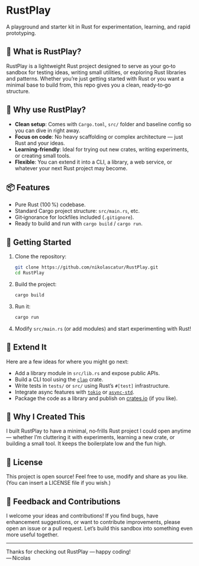 # RustPlay  
A playground and starter kit in Rust for experimentation, learning, and rapid prototyping.

## 🚀 What is RustPlay?  
RustPlay is a lightweight Rust project designed to serve as your go‑to sandbox for testing ideas, writing small utilities, or exploring Rust libraries and patterns. Whether you’re just getting started with Rust or you want a minimal base to build from, this repo gives you a clean, ready‑to‑go structure.

## 🎯 Why use RustPlay?  
- **Clean setup**: Comes with `Cargo.toml`, `src/` folder and baseline config so you can dive in right away.  
- **Focus on code**: No heavy scaffolding or complex architecture — just Rust and your ideas.  
- **Learning‑friendly**: Ideal for trying out new crates, writing experiments, or creating small tools.  
- **Flexible**: You can extend it into a CLI, a library, a web service, or whatever your next Rust project may become.

## 📦 Features  
- Pure Rust (100 %) codebase.  
- Standard Cargo project structure: `src/main.rs`, etc.  
- Git‑ignorance for lockfiles included (`.gitignore`).  
- Ready to build and run with `cargo build` / `cargo run`.

## 🧪 Getting Started  
1. Clone the repository:  
   ```bash
   git clone https://github.com/nikolascatur/RustPlay.git
   cd RustPlay
   ```  
2. Build the project:  
   ```bash
   cargo build
   ```  
3. Run it:  
   ```bash
   cargo run
   ```  
4. Modify `src/main.rs` (or add modules) and start experimenting with Rust!

## 🔧 Extend It  
Here are a few ideas for where you might go next:  
- Add a library module in `src/lib.rs` and expose public APIs.  
- Build a CLI tool using the [`clap`](https://crates.io/crates/clap) crate.  
- Write tests in `tests/` or `src/` using Rust’s `#[test]` infrastructure.  
- Integrate async features with [`tokio`](https://crates.io/crates/tokio) or [`async‑std`](https://crates.io/crates/async‑std).  
- Package the code as a library and publish on [crates.io](https://crates.io) (if you like).

## 🧠 Why I Created This  
I built RustPlay to have a minimal, no‑frills Rust project I could open anytime — whether I’m cluttering it with experiments, learning a new crate, or building a small tool. It keeps the boilerplate low and the fun high.

## 📄 License  
This project is open source! Feel free to use, modify and share as you like. (You can insert a LICENSE file if you wish.)

## 💬 Feedback and Contributions  
I welcome your ideas and contributions! If you find bugs, have enhancement suggestions, or want to contribute improvements, please open an issue or a pull request. Let’s build this sandbox into something even more useful together.

---

Thanks for checking out RustPlay — happy coding!  
— Nicolas
